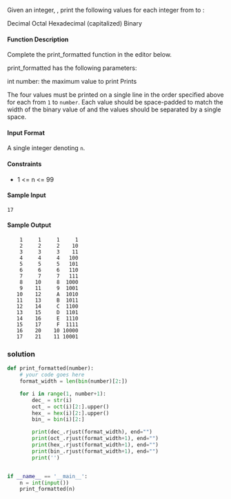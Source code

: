 Given an integer, , print the following values for each integer from to :

Decimal
Octal
Hexadecimal (capitalized)
Binary

#### Function Description

Complete the print_formatted function in the editor below.

print_formatted has the following parameters:

int number: the maximum value to print
Prints

The four values must be printed on a single line in the order specified above for each from `1` to `number`. Each value should be space-padded to match the width of the binary value of and the values should be separated by a single space.

#### Input Format

A single integer denoting `n`.

#### Constraints

- 1 <= n <= 99

#### Sample Input

`17`

#### Sample Output

```
    1     1     1     1
    2     2     2    10
    3     3     3    11
    4     4     4   100
    5     5     5   101
    6     6     6   110
    7     7     7   111
    8    10     8  1000
    9    11     9  1001
   10    12     A  1010
   11    13     B  1011
   12    14     C  1100
   13    15     D  1101
   14    16     E  1110
   15    17     F  1111
   16    20    10 10000
   17    21    11 10001
```

### solution

```python
def print_formatted(number):
    # your code goes here
    format_width = len(bin(number)[2:])

    for i in range(1, number+1):
        dec_ = str(i)
        oct_ = oct(i)[2:].upper()
        hex_ = hex(i)[2:].upper()
        bin_ = bin(i)[2:]

        print(dec_.rjust(format_width), end="")
        print(oct_.rjust(format_width+1), end="")
        print(hex_.rjust(format_width+1), end="")
        print(bin_.rjust(format_width+1), end="")
        print('')


if __name__ == '__main__':
    n = int(input())
    print_formatted(n)

```
